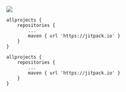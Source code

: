 [![](https://jitpack.io/v/lany192/mybatis-generator-plus.svg)](https://jitpack.io/#lany192/mybatis-generator-plus)

    allprojects {
		repositories {
			...
			maven { url 'https://jitpack.io' }
		}
	}

	allprojects {
		repositories {
			...
			maven { url 'https://jitpack.io' }
		}
	}
